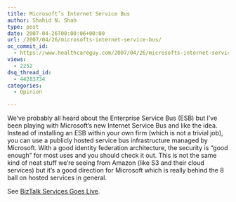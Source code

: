 ```yaml
---
title: Microsoft’s Internet Service Bus
author: Shahid N. Shah
type: post
date: 2007-04-26T00:00:06+00:00
url: /2007/04/26/microsofts-internet-service-bus/
oc_commit_id:
  - https://www.healthcareguy.com/2007/04/26/microsofts-internet-service-bus/1478769122
views:
  - 2252
dsq_thread_id:
  - 44283734
categories:
  - Opinion

---
```

We&#8217;ve probably all heard about the Enterprise Service Bus (ESB) but I&#8217;ve been playing with Microsoft&#8217;s new Internet Service Bus and like the idea. Instead of installing an ESB within your own firm (which is not a trivial job), you can use a publicly hosted service bus infrastructure managed by Microsoft. With a good identity federation architecture, the security is &#8220;good enough&#8221; for most uses and you should check it out. This is not the same kind of neat stuff we&#8217;re seeing from Amazon (like S3 and their cloud services) but it&#8217;s a good direction for Microsoft which is really behind the 8 ball on hosted services in general.

See [BizTalk Services Goes Live][1].

 [1]: http://connectedsystems.spaces.live.com/